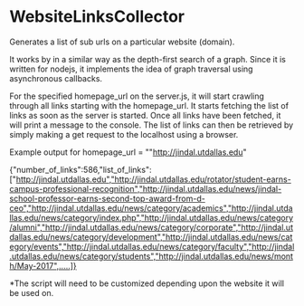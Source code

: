 # WebsiteLinksCollector
Generates a list of sub urls on a particular website (domain).

It works by in a similar way as the depth-first search of a graph.
Since it is written for nodejs, it implements the idea of graph traversal using asynchronous callbacks.

For the specified homepage_url on the server.js, it will start crawling through all links starting with the homepage_url.
It starts fetching the list of links as soon as the server is started. Once all links have been fetched, it will print a message to the console.
The list of links can then be retrieved by simply making a get request to the localhost using a browser.

Example output for homepage_url = ""http://jindal.utdallas.edu"

{"number_of_links":586,"list_of_links":["http://jindal.utdallas.edu","http://jindal.utdallas.edu/rotator/student-earns-campus-professional-recognition","http://jindal.utdallas.edu/news/jindal-school-professor-earns-second-top-award-from-d-ceo","http://jindal.utdallas.edu/news/category/academics","http://jindal.utdallas.edu/news/category/index.php","http://jindal.utdallas.edu/news/category/alumni","http://jindal.utdallas.edu/news/category/corporate","http://jindal.utdallas.edu/news/category/development","http://jindal.utdallas.edu/news/category/events","http://jindal.utdallas.edu/news/category/faculty","http://jindal.utdallas.edu/news/category/students","http://jindal.utdallas.edu/news/month/May-2017",.....]}

*The script will need to be customized depending upon the website it will be used on.
